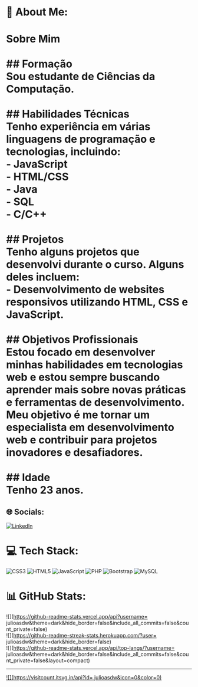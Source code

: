# 💫 About Me:
# Sobre Mim<br><br>## Formação<br>Sou estudante de **Ciências da Computação**.<br><br>## Habilidades Técnicas<br>Tenho experiência em várias linguagens de programação e tecnologias, incluindo:<br>- **JavaScript**<br>- **HTML/CSS**<br>- **Java**<br>- **SQL**<br>- **C/C++**<br><br>## Projetos<br>Tenho alguns projetos que desenvolvi durante o curso. Alguns deles incluem:<br>- Desenvolvimento de websites responsivos utilizando HTML, CSS e JavaScript.<br><br>## Objetivos Profissionais<br>Estou focado em desenvolver minhas habilidades em tecnologias web e estou sempre buscando aprender mais sobre novas práticas e ferramentas de desenvolvimento. Meu objetivo é me tornar um especialista em desenvolvimento web e contribuir para projetos inovadores e desafiadores.<br><br>## Idade<br>Tenho 23 anos.


## 🌐 Socials:
[![LinkedIn](https://img.shields.io/badge/LinkedIn-%230077B5.svg?logo=linkedin&logoColor=white)](https://linkedin.com/in/https://www.linkedin.com/in/juliocxd) 

# 💻 Tech Stack:
![CSS3](https://img.shields.io/badge/css3-%231572B6.svg?style=for-the-badge&logo=css3&logoColor=white) ![HTML5](https://img.shields.io/badge/html5-%23E34F26.svg?style=for-the-badge&logo=html5&logoColor=white) ![JavaScript](https://img.shields.io/badge/javascript-%23323330.svg?style=for-the-badge&logo=javascript&logoColor=%23F7DF1E) ![PHP](https://img.shields.io/badge/php-%23777BB4.svg?style=for-the-badge&logo=php&logoColor=white) ![Bootstrap](https://img.shields.io/badge/bootstrap-%238511FA.svg?style=for-the-badge&logo=bootstrap&logoColor=white) ![MySQL](https://img.shields.io/badge/mysql-4479A1.svg?style=for-the-badge&logo=mysql&logoColor=white)
# 📊 GitHub Stats:
![](https://github-readme-stats.vercel.app/api?username= julioasdw&theme=dark&hide_border=false&include_all_commits=false&count_private=false)<br/>
![](https://github-readme-streak-stats.herokuapp.com/?user= julioasdw&theme=dark&hide_border=false)<br/>
![](https://github-readme-stats.vercel.app/api/top-langs/?username= julioasdw&theme=dark&hide_border=false&include_all_commits=false&count_private=false&layout=compact)

---
[![](https://visitcount.itsvg.in/api?id= julioasdw&icon=0&color=0)](https://visitcount.itsvg.in)

<!-- Proudly created with GPRM ( https://gprm.itsvg.in ) -->